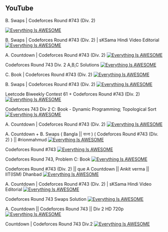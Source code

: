 
## YouTube

B. Swaps | Codeforces Round #743 (Div. 2)

[![Everything Is AWESOME](http://i.imgur.com/Ot5DWAW.png)](https://www.youtube.com/watch?v=gCjTycOupzQ&t=2s "Everything Is AWESOME")

B. Swaps | Codeforces Round #743 (Div. 2) | sKSama Hindi Video Editorial
[![Everything Is AWESOME](http://i.imgur.com/Ot5DWAW.png)](https://www.youtube.com/watch?v=0xuTdvK3B4w&t=7s "Everything Is AWESOME")


A. Countdown | Codeforces Round #743 (Div. 2)
[![Everything Is AWESOME](http://i.imgur.com/Ot5DWAW.png)](https://www.youtube.com/watch?v=hZhqT10Ce8Y&t=6s
 "Everything Is AWESOME")




Codeforces Round 743 Div. 2 A,B,C Solutions
[![Everything Is AWESOME](http://i.imgur.com/Ot5DWAW.png)](https://www.youtube.com/watch?v=fxISTCqGtRk&t=9s
 "Everything Is AWESOME")


C. Book | Codeforces Round #743 (Div. 2)
[![Everything Is AWESOME](http://i.imgur.com/Ot5DWAW.png)](https://www.youtube.com/watch?v=hw7u6E9Adx0&t=3s
 "Everything Is AWESOME")

B. Swaps | Codeforces Round #743 (Div. 2)
[![Everything Is AWESOME](http://i.imgur.com/Ot5DWAW.png)](https://www.youtube.com/watch?v=6xt4YAyzHSQ
 "Everything Is AWESOME")


Leetcode Biweekly Contest 61 + Codeforces Round #743 (Div. 2)
[![Everything Is AWESOME](http://i.imgur.com/Ot5DWAW.png)](https://www.youtube.com/watch?v=OmgNt06ytwE
 "Everything Is AWESOME")


Codeforces 743 Div 2 C: Book - Dynamic Programming; Topological Sort
[![Everything Is AWESOME](http://i.imgur.com/Ot5DWAW.png)](https://www.youtube.com/watch?v=Y-f4MiLLj0g&t=14s
 "Everything Is AWESOME")

A. Countdown | Codeforces Round #743 (Div. 2)
[![Everything Is AWESOME](http://i.imgur.com/Ot5DWAW.png)](https://www.youtube.com/watch?v=l-_YYYWPDfo
 "Everything Is AWESOME")



A. Countdown + B. Swaps ( Bangla || বাংলা ) ( Codeforces Round #743 (Div. 2) ) || #rionmahmud
[![Everything Is AWESOME](http://i.imgur.com/Ot5DWAW.png)](https://www.youtube.com/watch?v=pev2Ehy4fFE
 "Everything Is AWESOME")


Codeforces Round #743
[![Everything Is AWESOME](http://i.imgur.com/Ot5DWAW.png)](https://www.youtube.com/watch?v=5bbPpCwGJjA&t=3s
 "Everything Is AWESOME")


Codeforces Round 743, Problem C: Book
[![Everything Is AWESOME](http://i.imgur.com/Ot5DWAW.png)](https://www.youtube.com/watch?v=KWkkZEGffZw&t=7s
 "Everything Is AWESOME")

Codeforces Round #743 (Div. 2) || que A Countdown || Ankit verma || IIT(ISM) Dhanbad
[![Everything Is AWESOME](http://i.imgur.com/Ot5DWAW.png)](https://www.youtube.com/watch?v=fro5_DEvRjc
 "Everything Is AWESOME")


A. Countdown | Codeforces Round #743 (Div. 2) | sKSama Hindi Video Editorial
[![Everything Is AWESOME](http://i.imgur.com/Ot5DWAW.png)](https://www.youtube.com/watch?v=P1HrmjhsLtQ&t=2s
 "Everything Is AWESOME")



Codeforces Round 743 Swaps Solution
[![Everything Is AWESOME](http://i.imgur.com/Ot5DWAW.png)](https://www.youtube.com/watch?v=L5itG2nDs_Q
 "Everything Is AWESOME")

A. Countdown || Codeforces Round 743 || Div 2 HD 720p
[![Everything Is AWESOME](http://i.imgur.com/Ot5DWAW.png)](https://www.youtube.com/watch?v=xcf7AcaZLl4
 "Everything Is AWESOME")


Countdown | Codeforces Round 743 Div.2
[![Everything Is AWESOME](http://i.imgur.com/Ot5DWAW.png)](https://www.youtube.com/watch?v=2x909vkx0DM
 "Everything Is AWESOME")




